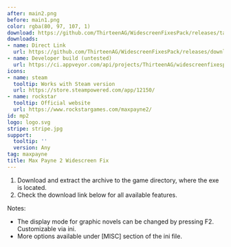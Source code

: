 ```yaml
---
after: main2.png
before: main1.png
color: rgba(80, 97, 107, 1)
download: https://github.com/ThirteenAG/WidescreenFixesPack/releases/tag/mp2
downloads:
- name: Direct Link
  url: https://github.com/ThirteenAG/WidescreenFixesPack/releases/download/mp2/MaxPayne2.WidescreenFix.zip
- name: Developer build (untested)
  url: https://ci.appveyor.com/api/projects/ThirteenAG/widescreenfixespack/artifacts/MaxPayne2.WidescreenFix.zip?branch=master
icons:
- name: steam
  tooltip: Works with Steam version
  url: https://store.steampowered.com/app/12150/
- name: rockstar
  tooltip: Official website
  url: https://www.rockstargames.com/maxpayne2/
id: mp2
logo: logo.svg
stripe: stripe.jpg
support:
  tooltip: ''
  version: Any
tag: maxpayne
title: Max Payne 2 Widescreen Fix
---
```


1. Download and extract the archive to the game directory, where the exe is located.
2. Check the download link below for all available features.

Notes:

* The display mode for graphic novels can be changed by pressing F2. Customizable via ini.
* More options available under [MISC] section of the ini file.
